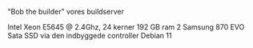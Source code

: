 "Bob the builder" vores buildserver

Intel Xeon E5645 @ 2.4Ghz, 24 kerner
192 GB ram
2 Samsung 870 EVO Sata SSD via den indbyggede controller
Debian 11


